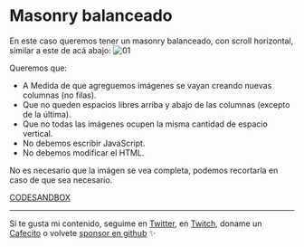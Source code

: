 # Masonry balanceado

En este caso queremos tener un masonry balanceado, con scroll horizontal, similar a este de acá abajo:
![01](./screesnhot.jpg)

Queremos que:
* A Medida de que agreguemos imágenes se vayan creando nuevas columnas (no filas).
* Que no queden espacios libres arriba y abajo de las columnas (excepto de la última).
* Que no todas las imágenes ocupen la misma cantidad de espacio vertical.
* No debemos escribir JavaScript.
* No debemos modificar el HTML.

No es necesario que la imágen se vea completa, podemos recortarla en caso de que sea necesario.

[CODESANDBOX](https://codesandbox.io/s/github/goncy/interview-challenges/tree/main/symmetric-masonry)

---
Si te gusta mi contenido, seguime en [Twitter](https://twitter.gonzalopozzo.com), en [Twitch](https://twitch.gonzalopozzo.com), doname un [Cafecito](https://cafecito.gonzalopozzo.com) o volvete [sponsor en github](https://github.com/sponsors/goncy) ✨
